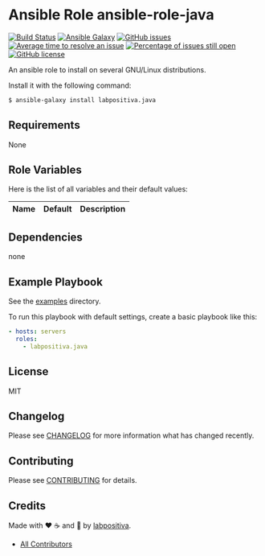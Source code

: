 # Ansible Role ansible-role-java

[![Build Status](https://travis-ci.org/labpositiva/ansible-role-java.svg)](https://travis-ci.org/labpositiva/ansible-role-java)
[![Ansible Galaxy](https://img.shields.io/badge/galaxy-labpositiva.ansible-role-java-blue.svg)](https://galaxy.ansible.com/labpositiva/ansible-role-java/)
[![GitHub issues](https://img.shields.io/github/issues/labpositiva/ansible-role-java.svg)](https://github.com/labpositiva/ansible-role-java/issues)
[![Average time to resolve an issue](http://isitmaintained.com/badge/resolution/labpositiva/ansible-role-java.svg)](http://isitmaintained.com/project/labpositiva/ansible-role-java "Average time to resolve an issue")
[![Percentage of issues still open](http://isitmaintained.com/badge/open/labpositiva/ansible-role-java.svg)](http://isitmaintained.com/project/labpositiva/ansible-role-java "Percentage of issues still open")
[![GitHub license](https://img.shields.io/github/license/mashape/apistatus.svg?style=flat-square)](LICENSE)


An ansible role to install on several GNU/Linux distributions.

Install it with the following command:

```bash
$ ansible-galaxy install labpositiva.java
```

Requirements
------------

None

## Role Variables

Here is the list of all variables and their default values:

| Name                                    | Default                       | Description                                   |
|:----------------------------------------|:------------------------------|:----------------------------------------------|


## Dependencies

none

## Example Playbook

See the [examples](./examples/) directory.

To run this playbook with default settings, create a basic playbook like this:

```yaml
- hosts: servers
  roles:
    - labpositiva.java
```

## License

MIT

## Changelog

Please see [CHANGELOG](CHANGELOG.md) for more information what has changed recently.

## Contributing

Please see [CONTRIBUTING](CONTRIBUTING.md) for details.

## Credits

Made with :heart: :coffee: and :pizza: by [labpositiva][link-company].

- [All Contributors][link-contributors]


[link-company]: https://github.com/labpositiva
[link-author]: https://github.com/luismayta
[link-contributors]: AUTHORS